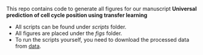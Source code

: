 This repo contains code to generate all figures for our manuscript **Universal prediction of cell cycle position using transfer learning**

- All scripts can be found under *scripts* folder.
- All figures are placed under the *figs* folder.
- To run the scripts yourself, you need to download the processed data from [data](https://doi.org/10.5281/zenodo.5519841).





